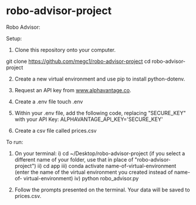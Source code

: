 # robo-advisor-project
Robo Advisor:

Setup:

1. Clone this repository onto your computer.

git clone https://github.com/megc1/robo-advisor-project
cd robo-advisor-project

2. Create a new virtual environment and use pip to install python-dotenv.

3. Request an API key from www.alphavantage.co.

4. Create a .env file 
touch .env

5. Within your .env file, add the following code, replacing "SECURE_KEY" with your API Key:
ALPHAVANTAGE_API_KEY='SECURE_KEY'

7. Create a csv file called prices.csv

To run:

1. On your terminal:
  i) cd ~/Desktop/robo-advisor-project (if you select a different name of your folder, use that in place of "robo-advisor-project")
  ii) cd app
  iii) conda activate name-of-virtual-environment (enter the name of the virtual environment you created instead of name-of-    virtual-environment)
  iv) python robo_advisor.py

2. Follow the prompts presented on the terminal. Your data will be saved to prices.csv.
